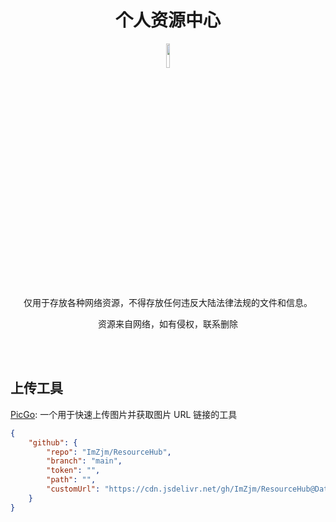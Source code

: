 <div align="center">
  <h1>个人资源中心</h1>
  <img src="https://avatars.githubusercontent.com/u/63181114?v=4" height="10%" width="10%"/>
  <p>仅用于存放各种网络资源，不得存放任何违反大陆法律法规的文件和信息。</p>
  <p>资源来自网络，如有侵权，联系删除</p>
</div>
<br>
<br>

## 上传工具
[PicGo](https://github.com/Molunerfinn/PicGo): 一个用于快速上传图片并获取图片 URL 链接的工具
```json
{
    "github": {
        "repo": "ImZjm/ResourceHub",
        "branch": "main",
        "token": "",
        "path": "",
        "customUrl": "https://cdn.jsdelivr.net/gh/ImZjm/ResourceHub@Data"
    }
}
```
